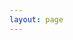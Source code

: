 ```yaml
---
layout: page
---
```


<ArticleCategory/>

<script setup>
//引入文章分类组件
import ArticleCategory from '/pages/components/Article/ArticleCategory.vue'
</script>